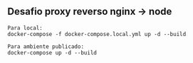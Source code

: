 ## Desafio proxy reverso nginx -> node

```
Para local:
docker-compose -f docker-compose.local.yml up -d --build

Para ambiente publicado:
docker-compose up -d --build
```
